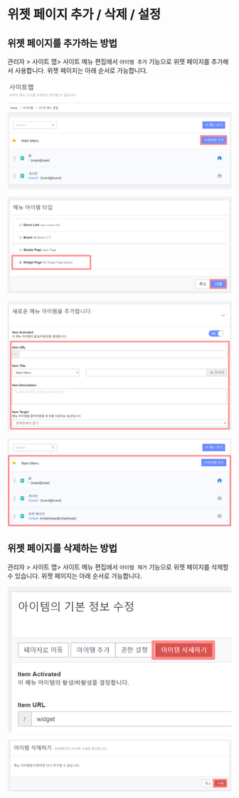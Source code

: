 # 위젯 페이지 추가 / 삭제 / 설정

## 위젯 페이지를 추가하는 방법

관리자 &gt; 사이트 맵&gt; 사이트 메뉴 편집에서 `아이템 추가` 기능으로 위젯 페이지를 추가해서 사용합니다. 위젯 페이지는 아래 순서로 가능합니다.

![&#xC704;&#xC82F; &#xD398;&#xC774;&#xC9C0;&#xB97C; &#xCD94;&#xAC00;&#xD558;&#xB824;&#xB294; &#xBA54;&#xB274;&#xC758; &#xC544;&#xC774;&#xD15C; &#xCD94;&#xAC00;&#xB97C; &#xD074;&#xB9AD;&#xD574;&#xC8FC;&#xC138;&#xC694;.](../../../../.gitbook/assets/simple1%20%281%29.PNG)

![Widget Page&#xB97C; &#xD074;&#xB9AD;&#xD6C4; &#xB2E4;&#xC74C;&#xC744; &#xD074;&#xB9AD;&#xD574;&#xC8FC;&#xC138;&#xC694;.](../../../../.gitbook/assets/ad2.PNG)

![&#xC704;&#xC82F;&#xD398;&#xC774;&#xC9C0;&#xC758; ID, &#xC774;&#xB984;, &#xC124;&#xBA85;&#xC744; &#xC785;&#xB825;&#xD558;&#xACE0; &#xD14C;&#xB9C8; &#xC124;&#xC815;&#xD6C4; &#xB4F1;&#xB85D;&#xC744; &#xB204;&#xB974;&#xBA74;,](../../../../.gitbook/assets/simple3_1.PNG)

![&#xB180;&#xB78D;&#xAC8C;&#xB3C4; &#xCD94;&#xAC00; &#xC644;&#xB8CC;!](../../../../.gitbook/assets/ad4.PNG)

## 위젯 페이지를 삭제하는 방법

관리자 &gt; 사이트 맵&gt; 사이트 메뉴 편집에서 `아이템 제거` 기능으로 위젯 페이지를 삭제할 수 있습니다. 위젯 페이지는 아래 순서로 가능합니다.

![&#xC0AD;&#xC81C;&#xD560; &#xC704;&#xC82F;&#xC758; &#xC774;&#xB984;&#xC744; &#xD074;&#xB9AD;&#xD6C4; &#xC0C1;&#xB2E8;&#xC758; &#xC544;&#xC774;&#xD15C; &#xC0AD;&#xC81C;&#xD558;&#xAE30;&#xB97C; &#xD074;&#xB9AD;&#xD574;&#xC8FC;&#xC138;&#xC694;.](../../../../.gitbook/assets/wd1.PNG)

![&#xC0AD;&#xC81C; &#xD560; &#xC2DC;&#xC758; &#xC720;&#xC758;&#xC0AC;&#xD56D;&#xC5D0; &#xB3D9;&#xC758;&#xD55C;&#xB2E4;&#xBA74; &#xC0AD;&#xC81C; &#xBC84;&#xD2BC;&#xC744; &#xB20C;&#xB7EC;&#xC8FC;&#xC138;&#xC694;. &#xC0AD;&#xC81C; &#xC644;&#xB8CC;!](../../../../.gitbook/assets/wd2.PNG)

